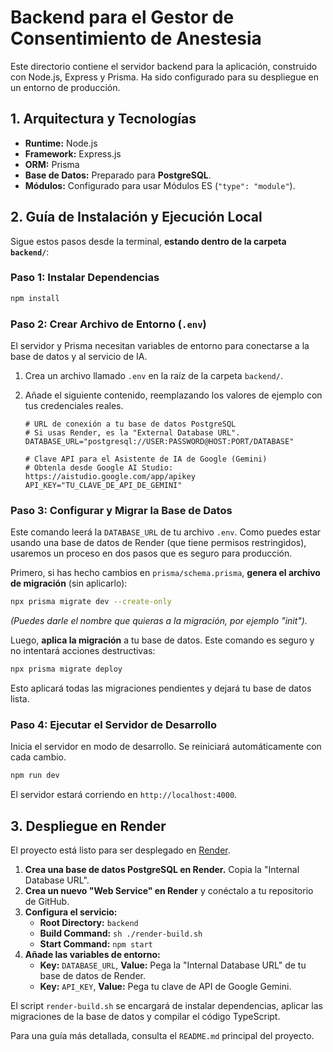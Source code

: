 # Backend para el Gestor de Consentimiento de Anestesia

Este directorio contiene el servidor backend para la aplicación, construido con Node.js, Express y Prisma. Ha sido configurado para su despliegue en un entorno de producción.

## 1. Arquitectura y Tecnologías

- **Runtime:** Node.js
- **Framework:** Express.js
- **ORM:** Prisma
- **Base de Datos:** Preparado para **PostgreSQL**.
- **Módulos:** Configurado para usar Módulos ES (`"type": "module"`).

## 2. Guía de Instalación y Ejecución Local

Sigue estos pasos desde la terminal, **estando dentro de la carpeta `backend/`**:

### Paso 1: Instalar Dependencias
```bash
npm install
```

### Paso 2: Crear Archivo de Entorno (`.env`)
El servidor y Prisma necesitan variables de entorno para conectarse a la base de datos y al servicio de IA.

1.  Crea un archivo llamado `.env` en la raíz de la carpeta `backend/`.
2.  Añade el siguiente contenido, reemplazando los valores de ejemplo con tus credenciales reales.

    ```dotenv
    # URL de conexión a tu base de datos PostgreSQL
    # Si usas Render, es la "External Database URL".
    DATABASE_URL="postgresql://USER:PASSWORD@HOST:PORT/DATABASE"

    # Clave API para el Asistente de IA de Google (Gemini)
    # Obtenla desde Google AI Studio: https://aistudio.google.com/app/apikey
    API_KEY="TU_CLAVE_DE_API_DE_GEMINI"
    ```

### Paso 3: Configurar y Migrar la Base de Datos
Este comando leerá la `DATABASE_URL` de tu archivo `.env`. Como puedes estar usando una base de datos de Render (que tiene permisos restringidos), usaremos un proceso en dos pasos que es seguro para producción.

Primero, si has hecho cambios en `prisma/schema.prisma`, **genera el archivo de migración** (sin aplicarlo):
```bash
npx prisma migrate dev --create-only
```
*(Puedes darle el nombre que quieras a la migración, por ejemplo "init").*

Luego, **aplica la migración** a tu base de datos. Este comando es seguro y no intentará acciones destructivas:
```bash
npx prisma migrate deploy
```
Esto aplicará todas las migraciones pendientes y dejará tu base de datos lista.

### Paso 4: Ejecutar el Servidor de Desarrollo
Inicia el servidor en modo de desarrollo. Se reiniciará automáticamente con cada cambio.
```bash
npm run dev
```
El servidor estará corriendo en `http://localhost:4000`.


## 3. Despliegue en Render

El proyecto está listo para ser desplegado en [Render](https://render.com/).

1.  **Crea una base de datos PostgreSQL en Render.** Copia la "Internal Database URL".
2.  **Crea un nuevo "Web Service" en Render** y conéctalo a tu repositorio de GitHub.
3.  **Configura el servicio:**
    - **Root Directory:** `backend`
    - **Build Command:** `sh ./render-build.sh`
    - **Start Command:** `npm start`
4.  **Añade las variables de entorno:**
    - **Key:** `DATABASE_URL`, **Value:** Pega la "Internal Database URL" de tu base de datos de Render.
    - **Key:** `API_KEY`, **Value:** Pega tu clave de API de Google Gemini.

El script `render-build.sh` se encargará de instalar dependencias, aplicar las migraciones de la base de datos y compilar el código TypeScript.

Para una guía más detallada, consulta el `README.md` principal del proyecto.